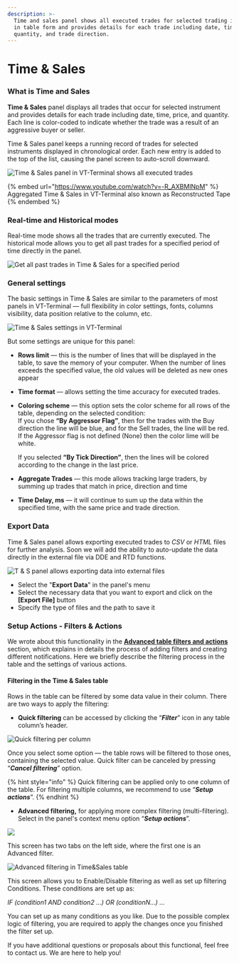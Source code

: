 ```yaml
---
description: >-
  Time and sales panel shows all executed trades for selected trading instrument
  in table form and provides details for each trade including date, time, price,
  quantity, and trade direction.
---
```


# Time & Sales

### What is Time and Sales

**Time & Sales** panel displays all trades that occur for selected instrument and provides details for each trade including date, time, price, and quantity. Each line is color-coded to indicate whether the trade was a result of an aggressive buyer or seller.

Time & Sales panel keeps a running record of trades for selected instruments displayed in chronological order. Each new entry is added to the top of the list, causing the panel screen to auto-scroll downward.

![Time & Sales panel in VT-Terminal shows all executed trades](../.gitbook/assets/time-and-sales.gif)

{% embed url="https://www.youtube.com/watch?v=-R_AXBMlNpM" %}
Aggregated Time & Sales in VT-Terminal also known as Reconstructed Tape
{% endembed %}

### Real-time and Historical modes

Real-time mode shows all the trades that are currently executed. The historical mode allows you to get all past trades for a specified period of time directly in the panel.

![Get all past trades in Time & Sales for a specified period](../.gitbook/assets/historical-mode-in-ts.png)

### General settings

The basic settings in Time & Sales are similar to the parameters of most panels in VT-Terminal — full flexibility in color settings, fonts, columns visibility, data position relative to the column, etc.&#x20;

![Time & Sales settings in VT-Terminal](../.gitbook/assets/time\_sales-settings.png)

But some settings are unique for this panel:

* **Rows limit** — this is the number of lines that will be displayed in the table, to save the memory of your computer. When the number of lines exceeds the specified value, the old values will be deleted as new ones appear
* **Time format** — allows setting the time accuracy for executed trades.
*   **Coloring scheme** — this option sets the color scheme for all rows of the table, depending on the selected condition:\
    If you chose **“By Aggressor Flag”**, then for the trades with the Buy direction the line will be blue, and for the Sell trades, the line will be red. If the Aggressor flag is not defined (None) then the color lime will be white.

    If you selected **“By Tick Direction”**, then the lines will be colored according to the change in the last price.
* **Aggregate Trades** — this mode allows tracking large traders, by summing up trades that match in price, direction and time
* **Time Delay, ms** — it will continue to sum up the data within the specified time, with the same price and trade direction.

### Export Data

Time & Sales panel allows exporting executed trades to _CSV_ or _HTML_ files for further analysis. Soon we will add the ability to auto-update the data directly in the external file via DDE and RTD functions.

![T & S panel allows exporting data into external files](../.gitbook/assets/export-in-t-and-s.png)

* Select the "**Export Data**" in the panel's menu
* Select the necessary data that you want to export and click on the **\[Export File]** button
* Specify the type of files and the path to save it

### Setup Actions - Filters & Actions

We wrote about this functionality in the [**Advanced table filters and actions**](https://help.quantower.com/getting-started/table-management#advanced-table-filter) section, which explains in details the process of adding filters and creating different notifications. Here we briefly describe the filtering process in the table and the settings of various actions.

#### Filtering in the Time & Sales table

Rows in the table can be filtered by some data value in their column. There are two ways to apply the filtering:

* **Quick filtering** can be accessed by clicking the “_**Filter**_” icon in any table column’s header.

![Quick filtering per column](../.gitbook/assets/quick-filtering.png)

Once you select some option — the table rows will be filtered to those ones, containing the selected value. Quick filter can be canceled by pressing “_**Cancel filtering**_” option.

{% hint style="info" %}
Quick filtering can be applied only to one column of the table. For filtering multiple columns, we recommend to use  “_**Setup actions**_”.
{% endhint %}

* **Advanced filtering,** for applying more complex filtering (multi-filtering). Select in the panel's context menu option “_**Setup actions**_”.&#x20;

![](../.gitbook/assets/setup-actions-ts.png)

This screen has two tabs on the left side, where the first one is an Advanced filter.

![Advanced filtering in Time\&Sales table](../.gitbook/assets/advanced-filtering.png)

This screen allows you to Enable/Disable filtering as well as set up filtering Conditions. These conditions are set up as:

&#x20;                                               _IF (condition1 AND condition2 ...) OR (conditionN...) …_

You can set up as many conditions as you like. Due to the possible complex logic of filtering, you are required to apply the changes once you finished the filter set up.

If you have additional questions or proposals about this functional, feel free to contact us. We are here to help you!
